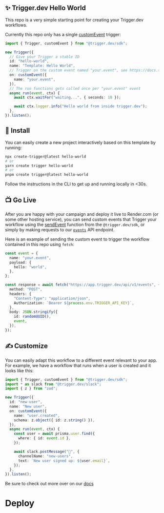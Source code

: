  ## ✨ Trigger.dev Hello World

This repo is a very simple starting point for creating your Trigger.dev workflows.

Currently this repo only has a single [customEvent](https://docs.trigger.dev/triggers/custom-events) trigger:

```ts
import { Trigger, customEvent } from "@trigger.dev/sdk";

new Trigger({
  // Give your Trigger a stable ID
  id: "hello-world",
  name: "Template: Hello World",
  // Trigger on the custom event named "your.event", see https://docs.trigger.dev/triggers/custom-events
  on: customEvent({
    name: "your.event",
  }),
  // The run functions gets called once per "your.event" event
  async run(event, ctx) {
    await ctx.waitFor("waiting...", { seconds: 10 });

    await ctx.logger.info("Hello world from inside trigger.dev");
  },
}).listen();
```

## 🔧 Install

You can easily create a new project interactively based on this template by running:

```sh
npx create-trigger@latest hello-world
# or
yarn create trigger hello-world
# or
pnpm create trigger@latest hello-world
```

Follow the instructions in the CLI to get up and running locally in <30s.

## 📺 Go Live

After you are happy with your campaign and deploy it live to Render.com (or some other hosting service), you can send custom events that Trigger your workflow using the [sendEvent](https://docs.trigger.dev/reference/send-event) function from the `@trigger.dev/sdk`, or simply by making requests to our [`events`](https://docs.trigger.dev/api-reference/events/sendEvent) API endpoint.

Here is an example of sending the custom event to trigger the workflow contained in this repo using `fetch`:

```ts
const event = {
  name: "your.event",
  payload: {
    hello: "world",
  },
};

const response = await fetch("https://app.trigger.dev/api/v1/events", {
  method: "POST",
  headers: {
    "Content-Type": "application/json",
    Authorization: `Bearer ${process.env.TRIGGER_API_KEY}`,
  },
  body: JSON.stringify({
    id: randomUUID(),
    event,
  }),
});
```

## ✍️ Customize

You can easily adapt this workflow to a different event relevant to your app. For example, we have a workflow that runs when a user is created and it looks like this:

```ts
import { Trigger, customEvent } from "@trigger.dev/sdk";
import * as slack from "@trigger.dev/slack";
import { z } from "zod";

new Trigger({
  id: "new-user",
  name: "New user",
  on: customEvent({
    name: "user.created",
    schema: z.object({ id: z.string() }),
  }),
  async run(event, ctx) {
    const user = await prisma.user.find({
      where: { id: event.id },
    });

    await slack.postMessage("🚨", {
      channelName: "new-users",
      text: `New user signed up: ${user.email}`,
    });
  },
}).listen();
```

Be sure to check out more over on our [docs](https://docs.trigger.dev)

# Deploy
